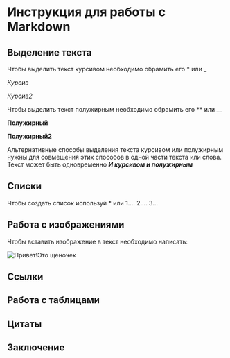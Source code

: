 # Инструкция для работы с Markdown

## Выделение текста
Чтобы выделить текст курсивом необходимо обрамить его * или _

*Курсив*

_Курсив2_

Чтобы выделить текст полужирным необходимо обрамить его ** или __

**Полужирный**

__Полужирный2__

Альтернативные способы выделения текста курсивом или полужирным нужны для совмещения этих способов в одной части текста или слова. Текст может быть одновременно
*__И курсивом и полужирным__* 

## Списки

Чтобы создать список используй * или 1.... 2.... 3...


## Работа с изображениями
Чтобы вставить изображение в текст необходимо написать:

![Привет!Это щеночек](%D1%81%D0%BE%D0%B1%D0%B0%D0%BA%D0%B0.jpg)

## Ссылки

## Работа с таблицами

## Цитаты

## Заключение


